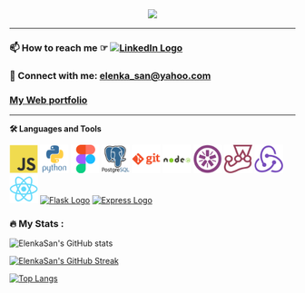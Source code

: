 <div id="header" align="center">
  <img src="https://media.giphy.com/media/L1R1tvI9svkIWwpVYr/giphy.gif" width="400"/> 
</div>

*** 
### 📫 How to reach me  ☞  [<img src="https://upload.wikimedia.org/wikipedia/commons/thumb/c/ca/LinkedIn_logo_initials.png/768px-LinkedIn_logo_initials.png" alt="LinkedIn Logo" width="40px" height="40px">](https://www.linkedin.com/in/elena-nurullina/)
### 📨 Connect with me: elenka_san@yahoo.com  
<!--   <img src="https://cdn.iconscout.com/icon/free/png-256/yahoo-2752017-2284834.png" alt="Yahoo Logo" width="50px" height="50px">  -->
### [My Web portfolio](https://elenanurullina.vercel.app/) 

*** 
 **:hammer_and_wrench: Languages and Tools**

[<img src="https://github.com/devicons/devicon/blob/master/icons/javascript/javascript-original.svg" alt="JavaScript Logo" width="50px" height="50px">](https://developer.mozilla.org/en-US/docs/Web/JavaScript)
[<img src="https://github.com/devicons/devicon/blob/master/icons/python/python-original-wordmark.svg" alt="Python Logo" width="50px" height="50px">](https://www.python.org/)
[<img src="https://github.com/devicons/devicon/blob/master/icons/figma/figma-original.svg" alt="Figma Logo" width="50px" height="50px">](https://www.figma.com/)
[<img src="https://github.com/devicons/devicon/blob/master/icons/postgresql/postgresql-original-wordmark.svg" alt="Psql Logo" width="50px" height="50px">](https://www.postgresql.org/)
[<img src="https://github.com/devicons/devicon/blob/master/icons/git/git-plain-wordmark.svg" alt="Git Logo" width="50px" height="50px">](https://git-scm.com/)
[<img src="https://github.com/devicons/devicon/blob/master/icons/nodejs/nodejs-original-wordmark.svg" alt="NodeJS Logo" width="50px" height="50px">](https://nodejs.org/en/)
[<img src="https://github.com/devicons/devicon/blob/master/icons/jasmine/jasmine-plain.svg" alt="Jasmine Logo" width="50px" height="50px">](https://jasmine.github.io/)
[<img src="https://github.com/devicons/devicon/blob/master/icons/jest/jest-plain.svg" alt="Jest Logo" width="50px" height="50px">](https://jestjs.io/)
[<img src="https://github.com/devicons/devicon/blob/master/icons/redux/redux-original.svg" alt="Redux Logo" width="50px" height="50px">](https://redux.js.org/)
[<img src="https://github.com/devicons/devicon/blob/master/icons/react/react-original.svg" alt="React Logo" width="50px" height="50px">](https://reactjs.org/)
[<img src="https://miro.medium.com/max/1200/1*fD3qqMWNyfJ85XST9c1H2g.png" alt="Flask Logo" height="50px">](https://flask.palletsprojects.com/en/2.0.x/)
[<img src="https://user-images.githubusercontent.com/11978772/40430986-a0eb7b92-5e63-11e8-80eb-43fe07f664a6.png" alt="Express Logo"  height="50px">](https://expressjs.com/)
<!-- [<img src="https://upload.wikimedia.org/wikipedia/commons/thumb/1/18/ISO_C%2B%2B_Logo.svg/1280px-ISO_C%2B%2B_Logo.svg.png" alt="C++ Logo" width="50px" height="50px">](https://isocpp.org/) -->
<!-- [<img src="https://docs.microsoft.com/cs-cz/windows/images/csharp-logo.png" alt="C# Logo" width="60px" height="60px">](https://docs.microsoft.com/en-us/dotnet/csharp/) -->

### :fire: My Stats :

![ElenkaSan's GitHub stats](https://github-readme-stats.vercel.app/api?username=ElenkaSan&show_icons=true&theme=radical)

[![ElenkaSan's GitHub Streak](http://github-readme-streak-stats.herokuapp.com?user=ElenkaSan&theme=dark&background=000000)](https://git.io/streak-stats)

[![Top Langs](https://github-readme-stats.vercel.app/api/top-langs/?username=ElenkaSan&layout=compact&theme=vision-friendly-dark)](https://github.com/anuraghazra/github-readme-stats)

<!--
**ElenkaSan/ElenkaSan** is a ✨ _special_ ✨ repository because its `README.md` (this file) appears on your GitHub profile.

Here are some ideas to get you started:

- 🔭 I’m currently working on ...
- 🌱 I’m currently learning ...
- 👯 I’m looking to collaborate on ...
- 🤔 I’m looking for help with ...
- 💬 Ask me about ...
- 📫 How to reach me: ...
- 😄 Pronouns: ...
- ⚡ Fun fact: ...
-->
